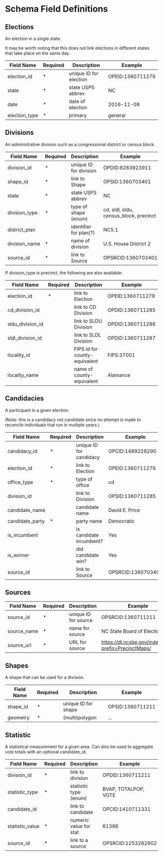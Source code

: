 # Schema Field Definitions

## Elections

An election in a single state.

It may be worth noting that this does not link elections in different states
that take place on the same day.

Field Name      | Required  | Description               | Example
----------------|-----------|---------------------------|-------------------
election_id     | *         | unique ID for election    | OPEID:1360711279
state           | *         | state USPS abbrev         | NC
date            | *         | date of election          | 2016-11-08
election_type   | *         | primary|general           | primary


## Divisions

An administrative division such as a congressional district or census block.

Field Name          | Required  | Description               | Example
--------------------|-----------|---------------------------|-------------------
division_id         | *         | unique ID for division    | OPDID:8283923911
shape_id            | *         | link to Shape             | OPSID:1360703401
state               | *         | state USPS abbrev         | NC
division_type       | *         | type of shape (enum)      | cd, sldl, sldu, census_block, precinct
district_plan       |           | identifier for plan(?)    | NC5.1
division_name       | *         | name of division          | U.S. House District 2
source_id           | *         | link to Source            | OPSRCID:1360703401


If division_type is precinct, the following are also available:

Field Name          | Required  | Description                   | Example
--------------------|-----------|-------------------------------|-----------------
election_id         | *         | link to Election              | OPEID:1360711279
cd_division_id      |           | link to CD Division           | OPDID:1360711285
sldu_division_id    |           | link to SLDU Division         | OPDID:1360711286
sldl_division_id    |           | link to SLDL Division         | OPDID:1360711287
locality_id         |           | FIPS id for county-equivalent | FIPS:37001
locality_name       |           | name of county-equivalent     | Alamance


## Candidacies

A participant in a given election.

(Note: this is a candidacy not candidate since no attempt is made to reconcile
individuals that run in multiple years.)

Field Name          | Required  | Description               | Example
--------------------|-----------|---------------------------|-------------------
candidacy_id        | *         | unique ID for candidacy   | OPCID:1489228290
election_id         | *         | link to Election          | OPEID:1360711279
office_type         | *         | type of office            | cd|sldl|sldu|pres|gov|ltgov
division_id         |           | link to Division          | OPSID:1360711285
candidate_name      |           | candidate name            | David E. Price
candidate_party     | *         | party name                | Democratic
is_incumbent        |           | is candidate incumbent?   | Yes
is_winner           |           | did candidate win?        | Yes
source_id           |           | link to Source            | OPSRCID:1360703401


## Sources

Field Name      | Required  | Description               | Example
----------------|-----------|---------------------------|-------------------
source_id       | *         | unique ID for source      | OPSRCID:1360711211
source_name     | *         | name for source           | NC State Board of Elections
source_url      | *         | URL for source            | https://dl.ncsbe.gov/index.html?prefix=PrecinctMaps/


## Shapes

A shape that can be used for a division.

Field Name      | Required  | Description               | Example
----------------|-----------|---------------------------|-------------------
shape_id        | *         | unique ID for shape       | OPSID:1360711211
geometry        | *         | (multi)polygon            | ...


## Statistic

A statistical measurement for a given area.  Can also be used to aggregate vote totals with an optional candidate_id.

Field Name      | Required  | Description                 | Example
----------------|-----------|-----------------------------|-------------------
division_id     | *         | link to division            | OPDID:1360711211
statistic_type  | *         | statistic type (enum)       | BVAP, TOTALPOP, VOTE
candidate_id    |           | link to candidate           | OPCID:1410711331
statistic_value | *         | numeric value for stat      | 61386
source_id       | *         | link to a source            | OPSRCID:1253282902

